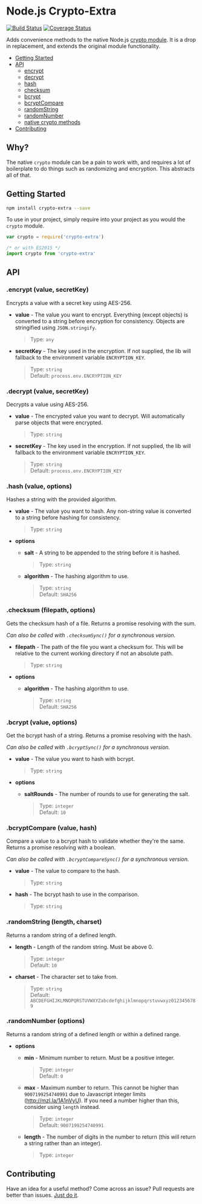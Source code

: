 # Node.js Crypto-Extra
[![Build Status](https://travis-ci.org/jsonmaur/node-crypto-extra.svg?branch=master)](https://travis-ci.org/jsonmaur/node-crypto-extra)
[![Coverage Status](https://coveralls.io/repos/github/jsonmaur/node-crypto-extra/badge.svg?branch=master)](https://coveralls.io/github/jsonmaur/node-crypto-extra?branch=master)

Adds convenience methods to the native Node.js [crypto module](https://nodejs.org/api/crypto.html). It is a drop in replacement, and extends the original module functionality.

- [Getting Started](#getting-started)
- [API](#api)
  - [encrypt](#api-encrypt)
  - [decrypt](#api-decrypt)
  - [hash](#api-hash)
  - [checksum](#api-checksum)
  - [bcrypt](#api-bcrypt)
  - [bcryptCompare](#api-bcrypt-compare)
  - [randomString](#api-random-string)
  - [randomNumber](#api-random-number)
  - [native crypto methods](https://nodejs.org/api/crypto.html)
- [Contributing](#contributing)

## Why?

The native `crypto` module can be a pain to work with, and requires a lot of boilerplate to do things such as randomizing and encryption. This abstracts all of that.

<a name="getting-started"></a>
## Getting Started

```bash
npm install crypto-extra --save
```

To use in your project, simply require into your project as you would the `crypto` module.

```javascript
var crypto = require('crypto-extra')

/* or with ES2015 */
import crypto from 'crypto-extra'
```

<a name="api"></a>
## API

<a name="api-encrypt"></a>
### .encrypt (value, secretKey)

Encrypts a value with a secret key using AES-256.

- **value** - The value you want to encrypt. Everything (except objects) is converted to a string before encryption for consistency. Objects are stringified using `JSON.stringify`.

  > Type: `any`  

- **secretKey** - The key used in the encryption. If not supplied, the lib will fallback to the environment variable `ENCRYPTION_KEY`.

  > Type: `string`  
  > Default: `process.env.ENCRYPTION_KEY`

<a name="api-decrypt"></a>
### .decrypt (value, secretKey)

Decrypts a value using AES-256.

- **value** - The encrypted value you want to decrypt. Will automatically parse objects that were encrypted.

  > Type: `string`  

- **secretKey** - The key used in the encryption. If not supplied, the lib will fallback to the environment variable `ENCRYPTION_KEY`.

  > Type: `string`  
  > Default: `process.env.ENCRYPTION_KEY`

<a name="api-hash"></a>
### .hash (value, options)

Hashes a string with the provided algorithm.

- **value** - The value you want to hash. Any non-string value is converted to a string before hashing for consistency.

  > Type: `string`  

- **options**
  - **salt** - A string to be appended to the string before it is hashed.

    > Type: `string`  

  - **algorithm** - The hashing algorithm to use.

    > Type: `string`  
    > Default: `SHA256`

<a name="api-checksum"></a>
### .checksum (filepath, options)

Gets the checksum hash of a file. Returns a promise resolving with the sum.

*Can also be called with `.checksumSync()` for a synchronous version.*

- **filepath** - The path of the file you want a checksum for. This will be relative to the current working directory if not an absolute path.

  > Type: `string`  

- **options**
  - **algorithm** - The hashing algorithm to use.

    > Type: `string`  
    > Default: `SHA256`

<a name="api-bcrypt"></a>
### .bcrypt (value, options)

Get the bcrypt hash of a string. Returns a promise resolving with the hash.

*Can also be called with `.bcryptSync()` for a synchronous version.*

- **value** - The value you want to hash with bcrypt.

  > Type: `string`  

- **options**
  - **saltRounds** - The number of rounds to use for generating the salt.

    > Type: `integer`  
    > Default: `10`

<a name="api-bcrypt-compare"></a>
### .bcryptCompare (value, hash)

Compare a value to a bcrypt hash to validate whether they're the same. Returns a promise resolving with a boolean.

*Can also be called with `.bcryptCompareSync()` for a synchronous version.*

- **value** - The value to compare to the hash.

  > Type: `string`  

- **hash** - The bcrypt hash to use in the comparison.

  > Type: `string`  

<a name="api-random-string"></a>
### .randomString (length, charset)

Returns a random string of a defined length.

- **length** - Length of the random string. Must be above 0.

  > Type: `integer`  
  > Default: `10`

- **charset** - The character set to take from.

  > Type: `string`  
  > Default: `ABCDEFGHIJKLMNOPQRSTUVWXYZabcdefghijklmnopqrstuvwxyz0123456789`

<a name="api-random-number"></a>
### .randomNumber (options)

Returns a random string of a defined length or within a defined range.

- **options**
  - **min** - Minimum number to return. Must be a positive integer.

    > Type: `integer`  
    > Default: `0`

  - **max** - Maximum number to return. This cannot be higher than `9007199254740991` due to Javascript integer limits (http://mzl.la/1A1nVyU). If you need a number higher than this, consider using `length` instead.

    > Type: `integer`  
    > Default: `9007199254740991`

  - **length** - The number of digits in the number to return (this will return a string rather than an integer).

    > Type: `integer`  

<a name="contributing"></a>
## Contributing

Have an idea for a useful method? Come across an issue? Pull requests are better than issues. [Just do it](https://www.youtube.com/watch?v=ZXsQAXx_ao0).
